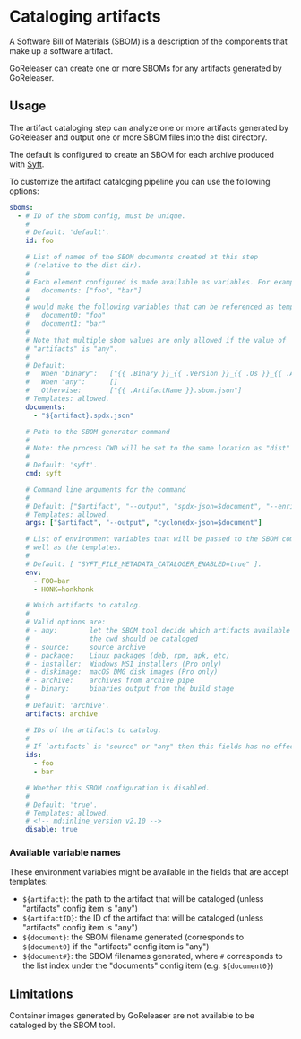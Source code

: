 # Cataloging artifacts

A Software Bill of Materials (SBOM) is a description of the components that make
up a software artifact.

GoReleaser can create one or more SBOMs for any artifacts generated by
GoReleaser.

## Usage

The artifact cataloging step can analyze one or more artifacts generated by
GoReleaser and output one or more SBOM files into the dist directory.

The default is configured to create an SBOM for each archive produced with
[Syft](https://github.com/anchore/syft).

To customize the artifact cataloging pipeline you can use the following options:

```yaml title=".goreleaser.yaml"
sboms:
  - # ID of the sbom config, must be unique.
    #
    # Default: 'default'.
    id: foo

    # List of names of the SBOM documents created at this step
    # (relative to the dist dir).
    #
    # Each element configured is made available as variables. For example:
    #   documents: ["foo", "bar"]
    #
    # would make the following variables that can be referenced as template keys:
    #   document0: "foo"
    #   document1: "bar"
    #
    # Note that multiple sbom values are only allowed if the value of
    # "artifacts" is "any".
    #
    # Default:
    #   When "binary":   ["{{ .Binary }}_{{ .Version }}_{{ .Os }}_{{ .Arch }}.sbom.json"]
    #   When "any":      []
    #   Otherwise:       ["{{ .ArtifactName }}.sbom.json"]
    # Templates: allowed.
    documents:
      - "${artifact}.spdx.json"

    # Path to the SBOM generator command
    #
    # Note: the process CWD will be set to the same location as "dist"
    #
    # Default: 'syft'.
    cmd: syft

    # Command line arguments for the command
    #
    # Default: ["$artifact", "--output", "spdx-json=$document", "--enrich", "all"].
    # Templates: allowed.
    args: ["$artifact", "--output", "cyclonedx-json=$document"]

    # List of environment variables that will be passed to the SBOM command as
    # well as the templates.
    #
    # Default: [ "SYFT_FILE_METADATA_CATALOGER_ENABLED=true" ].
    env:
      - FOO=bar
      - HONK=honkhonk

    # Which artifacts to catalog.
    #
    # Valid options are:
    # - any:        let the SBOM tool decide which artifacts available in
    #               the cwd should be cataloged
    # - source:     source archive
    # - package:    Linux packages (deb, rpm, apk, etc)
    # - installer:  Windows MSI installers (Pro only)
    # - diskimage:  macOS DMG disk images (Pro only)
    # - archive:    archives from archive pipe
    # - binary:     binaries output from the build stage
    #
    # Default: 'archive'.
    artifacts: archive

    # IDs of the artifacts to catalog.
    #
    # If `artifacts` is "source" or "any" then this fields has no effect.
    ids:
      - foo
      - bar

    # Whether this SBOM configuration is disabled.
    #
    # Default: 'true'.
    # Templates: allowed.
    # <!-- md:inline_version v2.10 -->
    disable: true
```

### Available variable names

These environment variables might be available in the fields that are accept
templates:

- `${artifact}`: the path to the artifact that will be cataloged (unless
  "artifacts" config item is "any")
- `${artifactID}`: the ID of the artifact that will be cataloged (unless
  "artifacts" config item is "any")
- `${document}`: the SBOM filename generated (corresponds to `${document0}` if
  the "artifacts" config item is "any")
- `${document#}`: the SBOM filenames generated, where `#` corresponds to the
  list index under the "documents" config item (e.g. `${document0}`)

## Limitations

Container images generated by GoReleaser are not available to be cataloged by
the SBOM tool.
